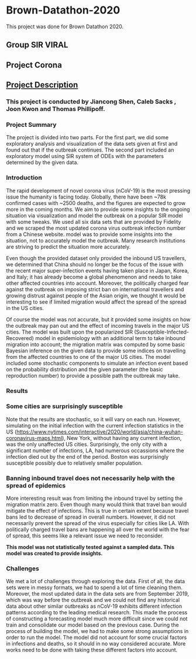 # Brown-Datathon-2020
This project was done for Brown Datathon 2020.

##  Group SIR VIRAL

##  Project Corona 

## [Project Description](doc/)

###  This project is conducted by Jiancong Shen, Caleb Sacks , Joon Kwon and Thomas Phillipoff.

###  Project Summary
The project is divided into two parts. For the first part, we did some exploratory analysis and visualization of the data sets given at first and found out that if the outbreak continues. The second part included an exploratory model using SIR system of ODEs with the parameters determined by the given data. 

### Introduction
The rapid development of novel corona virus (nCoV-19) is the most pressing issue the humanity is facing today. Globally, there have been ~78k confirmed cases with ~2500 deaths, and the figures are expected to grow more in the coming months. We aim to provide some insights to the ongoing situation via visualization and model the outbreak on a popular SIR model with some tweaks. We used all six data sets that are provided by Fidelity and we scraped the most updated corona virus outbreak infection number from a Chinese website.  model was to provide some insights into the situation, not to accurately model the outbreak. Many research institutions are striving to predict the situation more accurately.

Even though the provided dataset only provided the inbound US travellers, we determined that China should no longer be the focus of the issue with the recent major super-infection events having taken place in Japan, Korea, and Italy; it has already become a global phenomenon and needs to take other affected countries into account. Moreover, the politically charged fear against the outbreak on imposing strict ban on international travellers and growing distrust against people of the Asian origin, we thought it would be interesting to see if limited migration would affect the spread of the spread in the US cities.

Of course the model was not accurate, but it provided some insights on how the outbreak may pan out and the effect of incoming travels in the major US cities. The model was built upon the popularized SIR (Susceptible-Infected-Recovered) model in epidemiology with an additional term to take inbound migration into account; the migration matrix was computed by some basic Bayesian inference on the given data to provide some indices on travelling from the affected countries to one of the major US cities. The model included some stochastic components to simulate an infection event based on the probability distribution and the given parameter (the basic reproduction number) to provide a possible path the outbreak may take. 

### Results
### Some cities are surprisingly susceptible
Note that the results are stochastic, so it will vary on each run. However, simulating on the initial infection with the current infection statistics in the US (https://www.nytimes.com/interactive/2020/world/asia/china-wuhan-coronavirus-maps.html), New York, without having any current infection, was the only unaffected US cities. Surprisingly, the only city with a significant number of infections, LA, had numerous occassions where the infection died out by the end of the period. Boston was surprisingly susceptible possibly due to relatively smaller population.

### Banning inbound travel does not necessarily help with the spread of epidemics
More interesting result was from limiting the inbound travel by setting the migration matrix zero. Even though many would think that travel ban would mitigate the effect of infections. This is true in certain extent because travel bans led to decrease of spread in overall numbers. However, it did not necessarily prevent the spread of the virus especially for cities like LA. With politically charged travel bans are happening all over the world with the fear of spread, this seems like a relevant issue we need to reconsider.

**This model was not statistically tested against a sampled data. This model was created to provide insights.**

### Challenges
We met a lot of challenges through exploring the data. First of all, the data sets were in messy formats, we had to spend a lot of time cleaning them. Moreover, the most updated data in the data sets are from September 2019, which was way before the outbreak and we could not find any historical data about other similar outbreaks as nCoV-19 exhibits different infection patterns according to the leading medical research. This made the process of constructing a forecasting model much more difficult since we could not train and consolidate our model based on the previous case. During the process of building the model, we had to make some strong assumptions in order to run the model. The model did not account for some crucial factors in infections and deaths, so it should in no way considered accurate. More works need to be done with taking these different factors into account.


